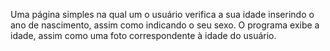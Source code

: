 Uma página simples na qual um o usuário verifica a sua idade inserindo o ano de nascimento, assim como indicando o seu sexo. O programa exibe a idade, assim como uma foto correspondente à idade do usuário.

